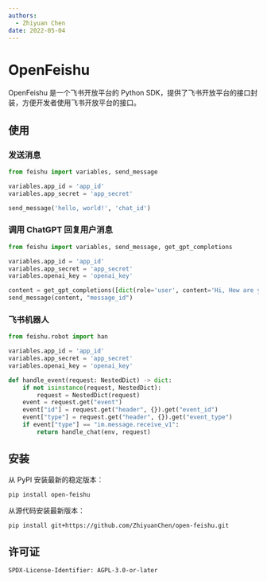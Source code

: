 ```yaml
---
authors:
  - Zhiyuan Chen
date: 2022-05-04
---
```


# OpenFeishu

OpenFeishu 是一个飞书开放平台的 Python SDK，提供了飞书开放平台的接口封装，方便开发者使用飞书开放平台的接口。

## 使用

### 发送消息

```python
from feishu import variables, send_message

variables.app_id = 'app_id'
variables.app_secret = 'app_secret'

send_message('hello, world!', 'chat_id')
```

### 调用 ChatGPT 回复用户消息

```python
from feishu import variables, send_message, get_gpt_completions

variables.app_id = 'app_id'
variables.app_secret = 'app_secret'
variables.openai_key = 'openai_key'

content = get_gpt_completions([dict(role='user', content='Hi, How are you?')])
send_message(content, "message_id")
```

### 飞书机器人

```python
from feishu.robot import han

variables.app_id = 'app_id'
variables.app_secret = 'app_secret'
variables.openai_key = 'openai_key'

def handle_event(request: NestedDict) -> dict:
    if not isinstance(request, NestedDict):
        request = NestedDict(request)
    event = request.get("event")
    event["id"] = request.get("header", {}).get("event_id")
    event["type"] = request.get("header", {}).get("event_type")
    if event["type"] == "im.message.receive_v1":
        return handle_chat(env, request)
```

## 安装

从 PyPI 安装最新的稳定版本：

```shell
pip install open-feishu
```

从源代码安装最新版本：

```shell
pip install git+https://github.com/ZhiyuanChen/open-feishu.git
```

## 许可证

`SPDX-License-Identifier: AGPL-3.0-or-later`
